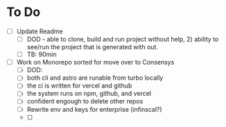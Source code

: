 # To Do

- [ ] Update Readme
  - [ ] DOD - able to clone, build and run project without help, 2) ability to see/run the project that is generated with out.
  - [ ] TB: 90min
- [ ] Work on Monorepo sorted for move over to Consensys
  - [ ] DOD:
  - [ ] both cli and astro are runable from turbo locally
  - [ ] the ci is written for vercel and github
  - [ ] the system runs on npm, github, and vercel
  - [ ] confident engough to delete other repos
  - [ ] Rewrite env and keys for enterprise (infinscal?)
  - [ ] 